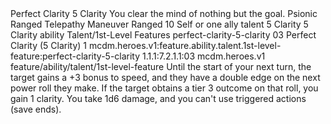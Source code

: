 <ability>
  <name>Perfect Clarity</name>
  <cost>5 Clarity</cost>
  <flavor>You clear the mind of nothing but the goal.</flavor>
  <keywords>
    <keyword>Psionic</keyword>
    <keyword>Ranged</keyword>
    <keyword>Telepathy</keyword>
  </keywords>
  <type>Maneuver</type>
  <distance>Ranged 10</distance>
  <target>Self or one ally</target>
  <metadata>
    <class>talent</class>
    <cost>5 Clarity</cost>
    <cost_amount>5</cost_amount>
    <cost_resource>Clarity</cost_resource>
    <feature_type>ability</feature_type>
    <file_dpath>Talent/1st-Level Features</file_dpath>
    <item_id>perfect-clarity-5-clarity</item_id>
    <item_index>03</item_index>
    <item_name>Perfect Clarity (5 Clarity)</item_name>
    <level>1</level>
    <scc>mcdm.heroes.v1:feature.ability.talent.1st-level-feature:perfect-clarity-5-clarity</scc>
    <scdc>1.1.1:7.2.1.1:03</scdc>
    <source>mcdm.heroes.v1</source>
    <type>feature/ability/talent/1st-level-feature</type>
  </metadata>
  <effects>
    <effect type="mundane">Until the start of your next turn, the target gains a +3 bonus to speed, and they have a double edge on the next power roll they make. If the target obtains a tier 3 outcome on that roll, you gain 1 clarity.</effect>
    <effect type="mundane" name="Strained">You take 1d6 damage, and you can&apos;t use triggered actions (save ends).</effect>
  </effects>
</ability>
